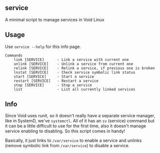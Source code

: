 ## service
A minimal script to manage services in Void Linux

## Usage
Use `service --help` for this info page.
```
Commands
    link [SERVICE]      - Link a service with current one
    unlink [SERVICE]    - Unlink a service from current one
    relink [SERVICE]    - Relink a service, if previous one is broken
    lnstat [SERVICE]    - Check service symbolic link status
    start [SERVICE]     - Start a service
    restart [SERVICE]   - Restart a service
    stop [SERVICE]      - Stop a service
    list                - List all currently linked services
```

## Info
Since Void uses runit, so it doesn't really have a separate service manager, like in SystemD, we've `systemctl`. All of it has an `sv` (service) command but it can be a little difficult to use for the first time, also it doesn't manage service enabling to disabling. So this script comes in handy!

Basically, it just links to `/var/service` to enable a service and unlinks (remove symbolic link from `/var/service`) to disable a service.